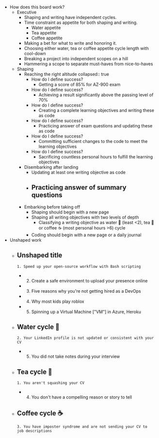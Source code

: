- How does this board work?
	- Executive
		- Shaping and writing have independent cycles.
		- Time constraint as appetite for both shaping and writing.
			- Water appetite
			- Tea appetite
			- Coffee appetite
		- Making a bet for what to write and honoring it.
		- Choosing either water, tea or coffee appetite cycle length with cool-down
		- Breaking a project into independent scopes on a hill
		- Hammering a scope to separate must-haves from nice-to-haves
	- Shaping
		- Reaching the right altitude
		  collapsed:: true
			- How do I define success?
				- Getting a score of 85% for AZ-900 exam
			- How do I define success?
				- Achieving a result significantly above the passing level of 70%
			- How do I define success?
				- Creating a complete learning objectives and writing these as code
			- How do I define success?
				- Practicing answer of exam questions and updating these as code
			- How do I define success?
				- Committing sufficient changes to the code to meet the learning objectives
			- How do I define success?
				- Sacrificing countless personal hours to fulfill the learning objectives
		- Disembarking after landing
			- Updating at least one writing objective as code
			- Practicing answer of summary questions
				-
		- Embarking before taking off
			- Shaping should begin with a new page
			- Shaping all writing objectives with two levels of depth
				- Classifying a writing objective as water 🌊 (least <2), tea 🍵 or coffee ☕ (most personal hours >6) cycle
			- Coding should begin with a new page or a daily journal
- Unshaped work
	- Unshaped title
		-
		  1. Speed up your open-source workflow with Bash scripting
		-
		  2. Create a safe environment to upload your presence online
		-
		  3. Five reasons why you're not getting hired as a DevOps
		-
		  4. Why most kids play roblox
		-
		  5. Spinning up a Virtual Machine ["VM"] in Azure, Heroku
	- Water cycle 🌊
		-
		  2. Your LinkedIn profile is not updated or consistent with your CV
		-
		  5. You did not take notes during your interview
	- Tea cycle 🍵
		-
		  1. You aren't squashing your CV
		-
		  4. You don't have a compelling reason or story to tell
	- Coffee cycle ☕
		-
		  3. You have imposter syndrome and are not sending your CV to job descriptions